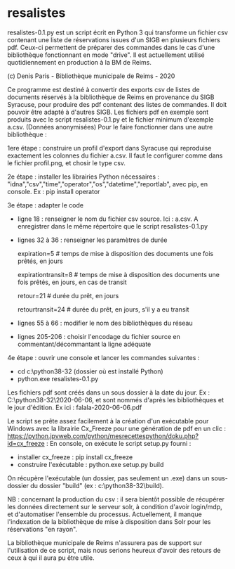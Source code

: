 # resalistes
resalistes-0.1.py est un script écrit en Python 3 qui transforme un fichier csv contenant une liste de réservations issues d'un SIGB en plusieurs fichiers pdf. Ceux-ci permettent de préparer des commandes dans le cas d'une bibliothèque fonctionnant en mode "drive". Il est actuellement utilisé quotidiennement en production à la BM de Reims.

(c) Denis Paris - Bibliothèque municipale de Reims - 2020


Ce programme est destiné à convertir des exports csv de listes de documents réservés à la bibliothèque de Reims en provenance du SIGB Syracuse, pour produire des pdf contenant des listes de commandes. Il doit pouvoir être adapté à d'autres SIGB. Les fichiers pdf en exemple sont produits avec le script resalistes-0.1.py et le fichier minimum d'exemple a.csv. (Données anonymisées)
Pour le faire fonctionner dans une autre bibliothèque :

1ere étape : construire un profil d'export dans Syracuse qui reproduise exactement les colonnes du fichier a.csv. Il faut le configurer comme dans le fichier profil.png, et chosir le type csv.

2e étape : installer les librairies Python nécessaires : "idna","csv","time","operator","os","datetime","reportlab", avec pip, en console.
Ex : pip install operator 

3e étape : adapter le code
- ligne 18 : renseigner le nom du fichier csv source. Ici : a.csv. A enregistrer dans le même répertoire que le script resalistes-0.1.py

- lignes 32 à 36 : renseigner les paramètres de durée

  expiration=5 # temps de mise à disposition des documents une fois prêtés, en jours

  expirationtransit=8 # temps de mise à disposition des documents une fois prêtés, en jours, en cas de transit

  retour=21 # durée du prêt, en jours

  retourtransit=24 # durée du prêt, en jours, s'il y a eu transit

- lignes 55 à 66 : modifier le nom des bibliothèques du réseau

- lignes 205-206 : choisir l'encodage du fichier source en commentant/décommantant la ligne adéquate

4e étape : ouvrir une console et lancer les commandes suivantes :
- cd c:\python38-32 (dossier où est installé Python)
- python.exe resalistes-0.1.py

Les fichiers pdf sont créés dans un sous dossier à la date du jour. Ex : C:\python38-32\2020-06-06, et sont nommés d'après les bibliothèques et le jour d'édition. Ex ici : falala-2020-06-06.pdf

Le script se prête assez facilement à la création d'un exécutable pour Windows avec la librairie Cx_Freeze pour une génération de pdf en un clic :
https://python.jpvweb.com/python/mesrecettespython/doku.php?id=cx_freeze : En console, on exécute le script setup.py fourni :
- installer cx_freeze : pip install cx_freeze
- construire l'exécutable : python.exe setup.py build

On récupère l'exécutable (un dossier, pas seulement un .exe) dans un sous-dossier du dossier "build" (ex : c:\python38-32\build).

NB : concernant la production du csv : il sera bientôt possible de récupérer les données directement sur le serveur solr, à condition d'avoir login/mdp, et d'automatiser l'ensemble du processus. Actuellement, il manque l'indexation de la bibliothèque de mise à disposition dans Solr pour les réservations "en rayon".

La bibliothèque municipale de Reims n'assurera pas de support sur l'utilisation de ce script, mais nous serions heureux d'avoir des retours de ceux à qui il aura pu être utile.
